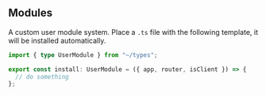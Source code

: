 ## Modules

A custom user module system. Place a `.ts` file with the following template, it will be installed automatically.

```ts
import { type UserModule } from "~/types";

export const install: UserModule = ({ app, router, isClient }) => {
  // do something
};
```
